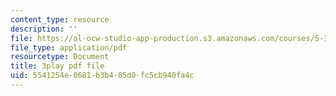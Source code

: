 ```yaml
---
content_type: resource
description: ''
file: https://ol-ocw-studio-app-production.s3.amazonaws.com/courses/5-111-principles-of-chemical-science-fall-2008/5541254e0681b3b485d0fc5cb940fa4c_Y9QVFYjiOIA.pdf
file_type: application/pdf
resourcetype: Document
title: 3play pdf file
uid: 5541254e-0681-b3b4-85d0-fc5cb940fa4c
---
```

